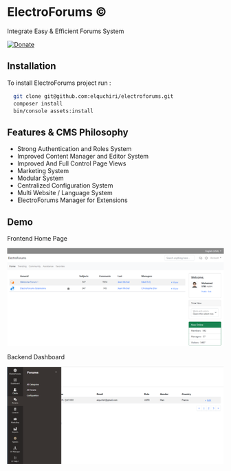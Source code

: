 # ElectroForums &copy;

Integrate Easy & Efficient Forums System

[![Donate](https://img.shields.io/badge/Donate-Buymeacoffee-green.svg)](https://www.buymeacoffee.com/elquchiriw?new=1)


## Installation

To install ElectroForums project run :

```bash
  git clone git@github.com:elquchiri/electroforums.git
  composer install
  bin/console assets:install
```


## Features & CMS Philosophy

- Strong Authentication and Roles System
- Improved Content Manager and Editor System
- Improved And Full Control Page Views
- Marketing System
- Modular System
- Centralized Configuration System
- Multi Website / Language System
- ElectroForums Manager for Extensions


## Demo

Frontend Home Page

![image](public/frontend-demo.png)

Backend Dashboard

![image](public/backend-demo.png)